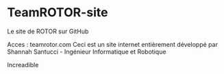 # TeamROTOR-site
Le site de ROTOR sur GitHub

Acces : teamrotor.com
Ceci est un site internet entièrement développé par Shannah Santucci - Ingénieur Informatique et Robotique 

Increadible